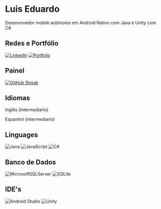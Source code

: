 
# Luis Eduardo

Desenvovedor mobile autônomo em Android Nativo com Java e Unity com C#.

## Redes e Portfólio
[![LinkedIn](https://img.shields.io/badge/LinkedIn-0077B5?style=for-the-badge&logo=linkedin&logoColor=white)](https://www.linkedin.com/in/luis-eduardo-311227a9/) [![Portfolio](https://img.shields.io/badge/Portfolio-FF5722?style=for-the-badge&logo=todoist&logoColor=white)](https://play.google.com/store/apps/dev?id=8605925949512677304)

## Painel
[![GitHub Streak](https://streak-stats.demolab.com/?user=edutm2010&theme=bear&background=000&border=30A3DC&dates=FFF)](https://git.io/streak-stats)

## Idiomas
Inglês (intermediario)

Espanhol (intermediario)

## Linguages
![Java](https://img.shields.io/badge/java-%23ED8B00.svg?style=for-the-badge&logo=openjdk&logoColor=white) ![JavaScript](https://img.shields.io/badge/javascript-%23323330.svg?style=for-the-badge&logo=javascript&logoColor=%23F7DF1E) ![C#](https://img.shields.io/badge/c%23-%23239120.svg?style=for-the-badge&logo=csharp&logoColor=white)

## Banco de Dados

![MicrosoftSQLServer](https://img.shields.io/badge/Microsoft%20SQL%20Server-CC2927?style=for-the-badge&logo=microsoft%20sql%20server&logoColor=white) ![SQLite](https://img.shields.io/badge/sqlite-%2307405e.svg?style=for-the-badge&logo=sqlite&logoColor=white)

## IDE's
![Android Studio](https://img.shields.io/badge/android%20studio-346ac1?style=for-the-badge&logo=android%20studio&logoColor=white) ![Unity](https://img.shields.io/badge/unity-%23000000.svg?style=for-the-badge&logo=unity&logoColor=white)

